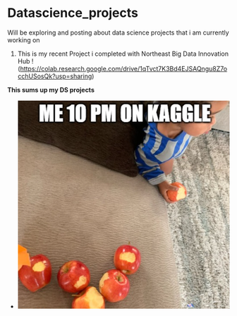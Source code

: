 # Datascience_projects
Will be exploring and posting about data science projects that i am currently working on

1. This is my recent Project i completed with Northeast Big Data Innovation Hub !(https://colab.research.google.com/drive/1qTvct7K3Bd4EJSAQngu8Z7occhUSosQk?usp=sharing)

**This sums up my DS projects**
- ![](https://github.com/Lande21/Datascience_projects/blob/main/kaggle.png)
